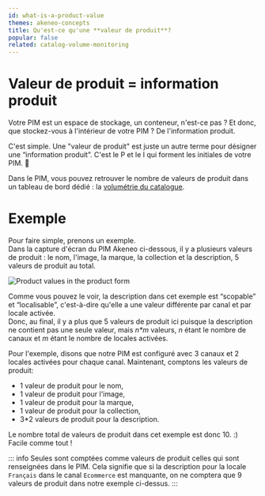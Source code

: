 ```yaml
---
id: what-is-a-product-value
themes: akeneo-concepts
title: Qu'est-ce qu'une **valeur de produit**?
popular: false
related: catalog-volume-monitoring
---
```


# Valeur de produit = information produit

Votre PIM est un espace de stockage, un conteneur, n'est-ce pas ? Et donc, que stockez-vous à l'intérieur de votre PIM ? De l'information produit.   

C'est simple. Une "valeur de produit" est juste un autre terme pour désigner une “information produit”. C'est le P et le I qui forment les initiales de votre PIM. 🙂

Dans le PIM, vous pouvez retrouver le nombre de valeurs de produit dans un tableau de bord dédié : la [volumétrie du catalogue](/articles/catalog-volume-monitoring.html).

# Exemple

Pour faire simple, prenons un exemple.  
Dans la capture d'écran du PIM Akeneo ci-dessous, il y a plusieurs valeurs de produit : le nom, l'image, la marque, la collection et la description, 5 valeurs de produit au total.

![Product values in the product form](../img/Products_PEF_ProductValue.png)

Comme vous pouvez le voir, la description dans cet exemple est “scopable” et “localisable”, c'est-à-dire qu'elle a une valeur différente par canal et par locale activée.   
Donc, au final, il y a plus que 5 valeurs de produit ici puisque la description ne contient pas une seule valeur, mais _n*m_ valeurs, _n_ étant le nombre de canaux et _m_ étant le nombre de locales activées.

Pour l'exemple, disons que notre PIM est configuré avec 3 canaux et 2 locales activées pour chaque canal. Maintenant, comptons les valeurs de produit:
- 1 valeur de produit pour le nom,
- 1 valeur de produit pour l'image,
- 1 valeur de produit pour la marque,
- 1 valeur de produit pour la collection,
- 3*2 valeurs de produit pour la description.

Le nombre total de valeurs de produit dans cet exemple est donc 10. :) Facile comme tout !

::: info
Seules sont comptées comme valeurs de produit celles qui sont renseignées dans le PIM. Cela signifie que si la description pour la locale `Français` dans le canal `Ecommerce` est manquante, on ne comptera que 9 valeurs de produit dans notre exemple ci-dessus.
:::
